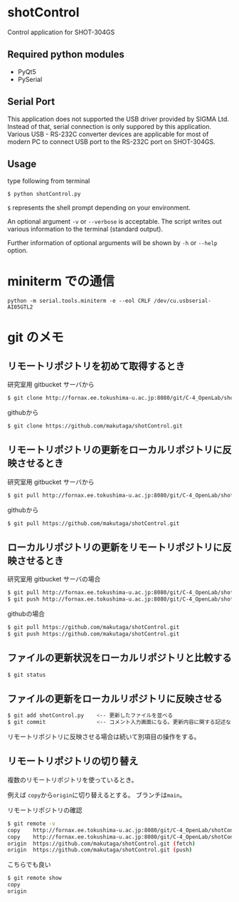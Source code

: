 # shotControl
Control application for SHOT-304GS

## Required python modules
+ PyQt5
+ PySerial

## Serial Port
This application does not supported the USB driver provided by SIGMA Ltd.
Instead of that, serial connection is only suppored by this application.
Various USB - RS-232C converter devices are applicable for most of modern PC
to connect USB port to the RS-232C port on SHOT-304GS.

## Usage
type following from terminal 
```sh
$ python shotControl.py
```
`$` represents the shell prompt depending on your environment.

An optional argument `-v` or `--verbose` is acceptable.
The script writes out various information to the terminal (standard output).

Further information of optional arguments will be shown by `-h` or `--help` option.

# miniterm での通信

```
python -m serial.tools.miniterm -e --eol CRLF /dev/cu.usbserial-AI05GTL2
```

# git のメモ
## リモートリポジトリを初めて取得するとき

研究室用 gitbucket サーバから
```sh
$ git clone http://fornax.ee.tokushima-u.ac.jp:8080/git/C-4_OpenLab/shotControl.git
```

githubから
```sh
$ git clone https://github.com/makutaga/shotControl.git
```

## リモートリポジトリの更新をローカルリポジトリに反映させるとき
研究室用 gitbucket サーバから
```sh
$ git pull http://fornax.ee.tokushima-u.ac.jp:8080/git/C-4_OpenLab/shotControl.git
```

githubから
```sh
$ git pull https://github.com/makutaga/shotControl.git
```

## ローカルリポジトリの更新をリモートリポジトリに反映させるとき
研究室用 gitbucket サーバの場合
```sh
$ git pull http://fornax.ee.tokushima-u.ac.jp:8080/git/C-4_OpenLab/shotControl.git
$ git push http://fornax.ee.tokushima-u.ac.jp:8080/git/C-4_OpenLab/shotControl.git
```

githubの場合
```sh
$ git pull https://github.com/makutaga/shotControl.git
$ git push https://github.com/makutaga/shotControl.git
```

## ファイルの更新状況をローカルリポジトリと比較する
```sh
$ git status
```

## ファイルの更新をローカルリポジトリに反映させる
```sh
$ git add shotControl.py    <-- 更新したファイルを並べる
$ git commit                <-- コメント入力画面になる。更新内容に関する記述など。
```
リモートリポジトリに反映させる場合は続いて別項目の操作をする。


## リモートリポジトリの切り替え
複数のリモートリポジトリを使っているとき。

例えば `copy`から`origin`に切り替えるとする。
ブランチは`main`。

リモートリポジトリの確認
```sh
$ git remote -v
copy	http://fornax.ee.tokushima-u.ac.jp:8080/git/C-4_OpenLab/shotControl.git (fetch)
copy	http://fornax.ee.tokushima-u.ac.jp:8080/git/C-4_OpenLab/shotControl.git (push)
origin	https://github.com/makutaga/shotControl.git (fetch)
origin	https://github.com/makutaga/shotControl.git (push)
```
こちらでも良い
```sh
$ git remote show
copy
origin
```




